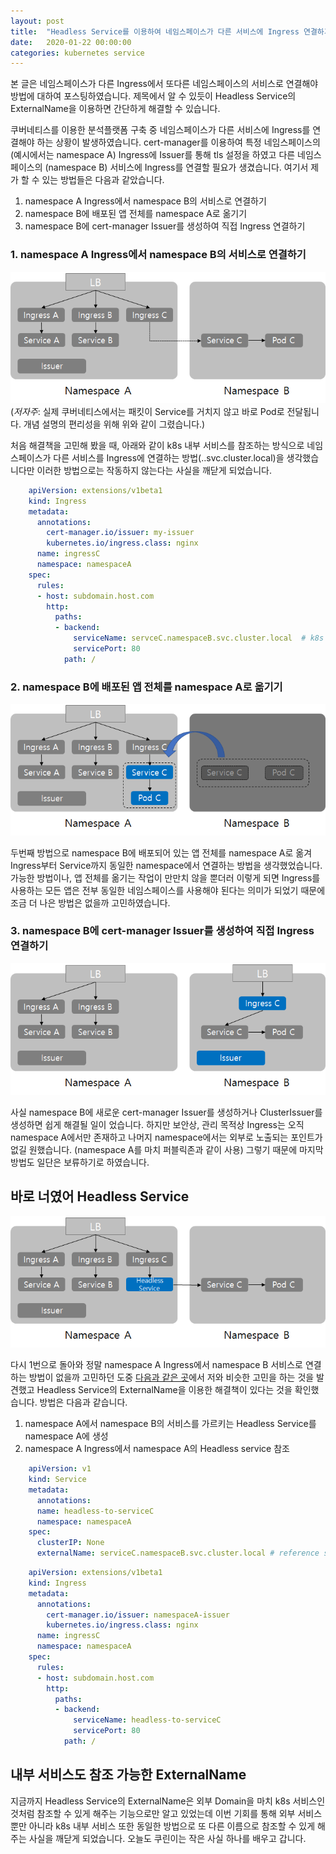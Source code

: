 ```yaml
---
layout: post
title:  "Headless Service를 이용하여 네임스페이스가 다른 서비스에 Ingress 연결하기"
date:   2020-01-22 00:00:00
categories: kubernetes service
---
```

본 글은 네임스페이스가 다른 Ingress에서 또다른 네임스페이스의 서비스로 연결해야 방법에 대하여 포스팅하였습니다. 제목에서 알 수 있듯이 Headless Service의 ExternalName을 이용하면 간단하게 해결할 수 있습니다.

쿠버네티스를 이용한 분석플랫폼 구축 중 네임스페이스가 다른 서비스에 Ingress를 연결해야 하는 상황이 발생하였습니다. cert-manager를 이용하여 특정 네임스페이스의 (예시에서는 namespace A) Ingress에 Issuer를 통해 tls 설정을 하였고 다른 네임스페이스의 (namespace B) 서비스에 Ingress를 연결할 필요가 생겼습니다. 여기서 제가 할 수 있는 방법들은 다음과 같았습니다.

1. namespace A Ingress에서 namespace B의 서비스로 연결하기
2. namespace B에 배포된 앱 전체를 namespace A로 옮기기
3. namespace B에 cert-manager Issuer를 생성하여 직접 Ingress 연결하기

### 1. namespace A Ingress에서 namespace B의 서비스로 연결하기

![](/assets/images/headless-svc/01.png)
(*저자주*: 실제 쿠버네티스에서는 패킷이 Service를 거치지 않고 바로 Pod로 전달됩니다. 개념 설명의 편리성을 위해 위와 같이 그렸습니다.)

처음 해결책을 고민해 봤을 때, 아래와 같이 k8s 내부 서비스를 참조하는 방식으로 네임스페이스가 다른 서비스를 Ingress에 연결하는 방법(<service>.<ns>.svc.cluster.local)을 생각했습니다만 이러한 방법으로는 작동하지 않는다는 사실을 깨닫게 되었습니다.
```yaml
    apiVersion: extensions/v1beta1
    kind: Ingress
    metadata:
      annotations:
        cert-manager.io/issuer: my-issuer
        kubernetes.io/ingress.class: nginx
      name: ingressC
      namespace: namespaceA
    spec:
      rules:
      - host: subdomain.host.com
        http:
          paths:
          - backend:
              serviceName: servceC.namespaceB.svc.cluster.local  # k8s style reference
              servicePort: 80
            path: /
```

### 2. namespace B에 배포된 앱 전체를 namespace A로 옮기기

![](/assets/images/headless-svc/02.png)

두번째 방법으로 namespace B에 배포되어 있는 앱 전체를 namespace A로 옮겨 Ingress부터 Service까지 동일한 namespace에서 연결하는 방법을 생각했었습니다. 가능한 방법이나, 앱 전체를 옮기는 작업이 만만치 않을 뿐더러 이렇게 되면 Ingress를 사용하는 모든 앱은 전부 동일한 네임스페이스를 사용해야 된다는 의미가 되었기 때문에 조금 더 나은 방법은 없을까 고민하였습니다.

### 3. namespace B에 cert-manager Issuer를 생성하여 직접 Ingress 연결하기

![](/assets/images/headless-svc/03.png)

사실 namespace B에 새로운 cert-manager Issuer를 생성하거나 ClusterIssuer를 생성하면 쉽게 해결될 일이 었습니다. 하지만 보안상, 관리 목적상 Ingress는 오직 namespace A에서만 존재하고 나머지 namespace에서는 외부로 노출되는 포인트가 없길 원했습니다. (namespace A를 마치 퍼블릭존과 같이 사용) 그렇기 때문에 마지막 방법도 일단은 보류하기로 하였습니다.

## 바로 너였어 Headless Service

![](/assets/images/headless-svc/04.png)

다시 1번으로 돌아와 정말 namespace A Ingress에서 namespace B 서비스로 연결하는 방법이 없을까 고민하던 도중 [다음과 같은 곳]([https://github.com/kubernetes/kubernetes/issues/17088](https://github.com/kubernetes/kubernetes/issues/17088))에서 저와 비슷한 고민을 하는 것을 발견했고 Headless Service의 ExternalName을 이용한 해결책이 있다는 것을 확인했습니다. 방법은 다음과 같습니다.

1. namespace A에서 namespace B의 서비스를 가르키는 Headless Service를 namespace A에 생성
2. namespace A Ingress에서 namespace A의 Headless service 참조

```yaml
    apiVersion: v1
    kind: Service
    metadata:
      annotations:
      name: headless-to-serviceC
      namespace: namespaceA
    spec:
      clusterIP: None
      externalName: serviceC.namespaceB.svc.cluster.local # reference svc-C in ns-B
```

```yaml
    apiVersion: extensions/v1beta1
    kind: Ingress
    metadata:
      annotations:
        cert-manager.io/issuer: namespaceA-issuer
        kubernetes.io/ingress.class: nginx
      name: ingressC
      namespace: namespaceA
    spec:
      rules:
      - host: subdomain.host.com
        http:
          paths:
          - backend:
              serviceName: headless-to-serviceC
              servicePort: 80
            path: /
```

## 내부 서비스도 참조 가능한 ExternalName

지금까지 Headless Service의 ExternalName은 외부 Domain을 마치 k8s 서비스인 것처럼 참조할 수 있게 해주는 기능으로만 알고 있었는데 이번 기회를 통해 외부 서비스 뿐만 아니라 k8s 내부 서비스 또한 동일한 방법으로 또 다른 이름으로 참조할 수 있게 해주는 사실을 깨닫게 되었습니다. 오늘도 쿠린이는 작은 사실 하나를 배우고 갑니다.

